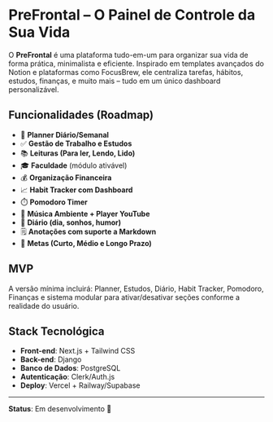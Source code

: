 # PreFrontal – O Painel de Controle da Sua Vida

O **PreFrontal** é uma plataforma tudo-em-um para organizar sua vida de forma prática, minimalista e eficiente. Inspirado em templates avançados do Notion e plataformas como FocusBrew, ele centraliza tarefas, hábitos, estudos, finanças, e muito mais – tudo em um único dashboard personalizável.

## Funcionalidades (Roadmap)
- 📅 **Planner Diário/Semanal**
- ✅ **Gestão de Trabalho e Estudos**
- 📚 **Leituras (Para ler, Lendo, Lido)**
- 🎓 **Faculdade** (módulo ativável)
- 💰 **Organização Financeira**
- 📈 **Habit Tracker com Dashboard**
- ⏱️ **Pomodoro Timer**
- 🎵 **Música Ambiente + Player YouTube**
- 📝 **Diário (dia, sonhos, humor)**
- 🗒️ **Anotações com suporte a Markdown**
- 🎯 **Metas (Curto, Médio e Longo Prazo)**

## MVP
A versão mínima incluirá: Planner, Estudos, Diário, Habit Tracker, Pomodoro, Finanças e sistema modular para ativar/desativar seções conforme a realidade do usuário.

## Stack Tecnológica
- **Front-end**: Next.js + Tailwind CSS
- **Back-end**: Django
- **Banco de Dados**: PostgreSQL
- **Autenticação**: Clerk/Auth.js
- **Deploy**: Vercel + Railway/Supabase

---

**Status**: Em desenvolvimento 🚧
